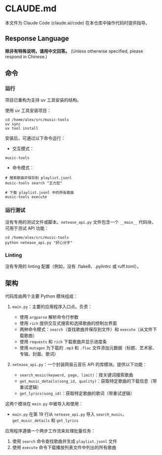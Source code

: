 # CLAUDE.md

本文件为 Claude Code (claude.ai/code) 在本仓库中操作代码时提供指导。

## Response Language

**除非有特殊说明，请用中文回答。** (Unless otherwise specified, please respond in Chinese.)

## 命令

### 运行

项目已重构为支持 uv 工具安装的结构。

使用 uv 工具安装项目：

```
cd /home/alex/src/music-tools
uv sync
uv tool install
```

安装后，可通过以下命令运行：

- 交互模式：
```
music-tools
```

- 命令模式：
```
# 搜索歌曲并保存到 playlist.jsonl
music-tools search "王力宏"

# 下载 playlist.jsonl 中的所有歌曲
music-tools execute
```

### 运行测试

没有专用的测试文件或脚本。`netease_api.py` 文件包含一个 `__main__` 代码块，可用于测试 API 功能：

```
cd /home/alex/src/music-tools
python netease_api.py "好心分手"
```

### Linting

没有专用的 linting 配置（例如，没有 .flake8、.pylintrc 或 ruff.toml）。

## 架构

代码库由两个主要 Python 模块组成：

1. `main.py`：主要的应用程序入口点。负责：
   - 使用 `argparse` 解析命令行参数
   - 使用 `rich` 提供交互式搜索和选择歌曲的控制台界面
   - 两种命令模式：`search`（查找歌曲并保存到文件）和 `execute`（从文件下载歌曲）
   - 使用 `requests` 和 `rich` 下载歌曲并显示进度条
   - 使用 `mutagen` 为下载的 `.mp3` 和 `.flac` 文件添加元数据（标题、艺术家、专辑、封面、歌词）

2. `netease_api.py`：一个封装网易云音乐 API 的库模块。提供以下功能：
   - `search_music(keyword, page, limit)`：按关键词搜索歌曲
   - `get_music_details(song_id, quality)`：获取特定歌曲的下载信息（带重试逻辑）
   - `get_lyrics(song_id)`：获取特定歌曲的歌词（带重试逻辑）

这两个模块在 `main.py` 中被导入和使用：

- `main.py` 在第 19 行从 `netease_api.py` 导入 `search_music`、`get_music_details` 和 `get_lyrics`

应用程序遵循一个两步工作流来处理批量任务：

1. 使用 `search` 命令查找歌曲并生成 `playlist.jsonl` 文件
2. 使用 `execute` 命令下载播放列表文件中列出的所有歌曲
